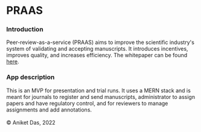 # PRAAS

### Introduction
Peer-review-as-a-service (PRAAS) aims to improve the scientific industry's system of validating and accepting manuscripts. It introduces incentives, improves quality, and increases efficiency. The whitepaper can be found [here](https://anik8das.medium.com/peer-review-as-a-service-a-potential-gamechanger-for-science-4989763adcf6). 

### App description
This is an MVP for presentation and trial runs. It uses a MERN stack and is meant for journals to register and send manuscripts, administrator to assign papers and have regulatory control, and for reviewers to manage assignments and add annotations. <br><br>
&copy; Aniket Das, 2022